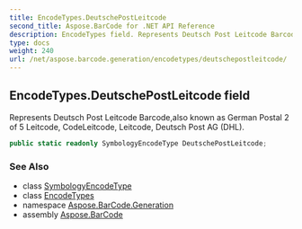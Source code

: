 ```yaml
---
title: EncodeTypes.DeutschePostLeitcode
second_title: Aspose.BarCode for .NET API Reference
description: EncodeTypes field. Represents Deutsch Post Leitcode Barcodealso known as German Postal 2 of 5 Leitcode CodeLeitcode Leitcode Deutsch Post AG DHL
type: docs
weight: 240
url: /net/aspose.barcode.generation/encodetypes/deutschepostleitcode/
---
```

## EncodeTypes.DeutschePostLeitcode field

Represents Deutsch Post Leitcode Barcode,also known as German Postal 2 of 5 Leitcode, CodeLeitcode, Leitcode, Deutsch Post AG (DHL).

```csharp
public static readonly SymbologyEncodeType DeutschePostLeitcode;
```

### See Also

* class [SymbologyEncodeType](../../symbologyencodetype/)
* class [EncodeTypes](../)
* namespace [Aspose.BarCode.Generation](../../encodetypes/)
* assembly [Aspose.BarCode](../../../)


